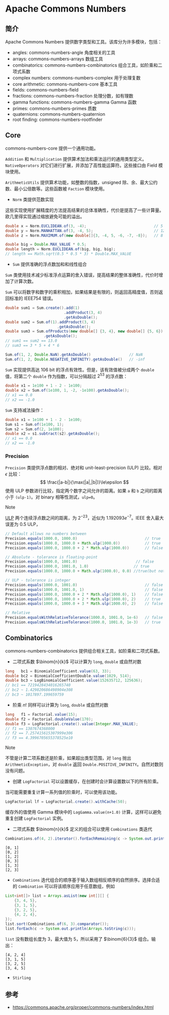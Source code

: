 # Apache Commons Numbers

## 简介

Apache Commons Numbers 提供数字类型和工具。该库分为许多模块，包括：

- angles: commons-numbers-angle 角度相关的工具
- arrays: commons-numbers-arrays 数组工具
- combinatorics: commons-numbers-combinatorics 组合工具，如阶乘和二项式系数
- complex numbers: commons-numbers-complex 用于处理复数
- core arithmetic: commons-numbers-core 基本工具
- fields: commons-numbers-field
- fractions: commons-numbers-fraction 处理分数，如有理数
- gamma functions: commons-numbers-gamma Gamma 函数
- primes: commons-numbers-primes 质数
- quaternions: commons-numbers-quaternion
- root finding: commons-numbers-rootfinder

## Core

commons-numbers-core 提供一个通用功能。

`Addition` 和 `Multiplication` 提供算术加法和乘法运行的通用类型定义。`NativeOperators` 对它们进行扩展，并添加了高性能运算符。这些接口由 Field 模块使用。

`ArithmeticUtils`  提供算术功能，如整数的指数，unsigned 除、余、最大公约数、最小公倍数等。这些函数被 `Faction` 模块使用。

- `Norm` 类提供范数实现

这些实现使用扩展精度的方法提高结果的总体准确性，代价是提高了一些计算量。欧几里得实现通过缩放避免可能的溢出。

```java
double x = Norm.EUCLIDEAN.of(3, -4);                              // 5
double y = Norm.MANHATTAN.of(3, -4, 5);                           // 12
double z = Norm.MAXIMUM.of(new double[]{3, -4, 5, -6, -7, -8});   // 8

double big = Double.MAX_VALUE * 0.5;
double length = Norm.EUCLIDEAN.of(big, big, big);
// length == Math.sqrt(0.5 * 0.5 * 3) * Double.MAX_VALUE
```

- `Sum` 提供准确的浮点数加和和线性组合

`Sum` 类使用技术减少标准浮点运算的舍入错误，提高结果的整体准确性，代价时增加了计算次数。

`Sum` 可以将数字和数字的乘积相加，如果结果是有限的，则返回高精度值，否则返回标准的 IEEE754 错误。

```java
double sum1 = Sum.create().add(1)
                          .addProduct(3, 4)
                          .getAsDouble();
double sum2 = Sum.of(1).addProduct(3, 4)
                       .getAsDouble();
double sum3 = Sum.ofProducts(new double[] {3, 4}, new double[] {5, 6})
                 .getAsDouble();
// sum1 == sum2 == 13.0
// sum3 == 3 * 5 + 4 * 6

Sum.of(1, 2, Double.NaN).getAsDouble()                 // NaN
Sum.of(1, 2, Double.NEGATIVE_INFINITY).getAsDouble()   // -inf
```

`Sum` 实现提供高达 106 bit 的浮点有效性。但是，该有效值被分成两个 `double` 值，将第二个 `double` 作为指数，可以分隔超过 $2^{53}$ 的浮点数：

```java
double x1 = 1e100 + 1 - 2 - 1e100;
double x2 = Sum.of(1e100, 1, -2, -1e100).getAsDouble();
// x1 == 0.0
// x2 == -1.0
```

`Sum` 支持减法操作：

```java
double x1 = 1e100 + 1 - 2 - 1e100;
Sum s1 = Sum.of(1e100, 1);
Sum s2 = Sum.of(2, 1e100);
double x2 = s1.subtract(s2).getAsDouble();
// x1 == 0.0
// x2 == -1.0
```

### Precision

`Precision` 类提供浮点数的相对、绝对和 unit-least-precision (ULP) 比较。相对 $\epsilon$ 比较：
$$
\frac{|a-b|}{\max(|a|,|b|)}\le\epsilon
$$
使用 ULP 参数进行比较，指定两个数字之间允许的距离。如果 `a` 和 `b` 之间的距离小于 `(ulp-1)`。对 binary 相等性测试，`ulp=0`。

> [!NOTE]
>
> [ULP](https://www.intel.com/content/www/us/en/docs/programmable/683242/current/unit-in-the-last-place.html ) 两个连续浮点数之间的距离，为 $2^{-23}$，近似为 $1.192093e^{-7}$。IEEE 舍入最大误差为 0.5 ULP，

```java
// Default allows no numbers between
Precision.equals(1000.0, 1000.0)                              // true
Precision.equals(1000.0, 1000.0 + Math.ulp(1000.0))           // true
Precision.equals(1000.0, 1000.0 + 2 * Math.ulp(1000.0))       // false

// Absolute - tolerance is floating-point
Precision.equals(1000.0, 1001.0)                          // false
Precision.equals(1000.0, 1001.0, 1.0)                    // true
Precision.equals(1000.0, 1000.0 + Math.ulp(1000.0), 0.0) //true(but not binary equal)

// ULP - tolerance is integer
Precision.equals(1000.0, 1001.0)                              // false
Precision.equals(1000.0, 1001.0, 1)                           // false
Precision.equals(1000.0, 1000.0 + 2 * Math.ulp(1000.0), 1)    // false
Precision.equals(1000.0, 1000.0 + 2 * Math.ulp(1000.0), 2)    // true  (n - 1) numbers between
Precision.equals(1000.0, 1000.0 + 3 * Math.ulp(1000.0), 2)    // false

// Relative
Precision.equalsWithRelativeTolerance(1000.0, 1001.0, 1e-6)   // false
Precision.equalsWithRelativeTolerance(1000.0, 1001.0, 1e-3)   // true
```



## Combinatorics

commons-numbers-combinatorics 提供组合相关工具，如阶乘和二项式系数。

- 二项式系数 $\binom{n}{k}$ 可以计算为 `long`, `double` 或自然对数

```java
long   bc1 = BinomialCoefficient.value(63, 33);
double bc2 = BinomialCoefficientDouble.value(1029, 514);
double bc3 = LogBinomialCoefficient.value(152635712, 125636);
// bc1 == 7219428434016265740
// bc2 ~ 1.429820686498904e308
// bc3 ~ 1017897.199659759
```

- 阶乘 $n!$ 同样可以计算为 `long`, `double` 或自然对数

```java
long   f1 = Factorial.value(15);
double f2 = Factorial.doubleValue(170);
double f3 = LogFactorial.create().value(Integer.MAX_VALUE);
// f1 == 1307674368000
// f2 == 7.257415615307999e306
// f3 == 4.3996705655378525e10
```

> [!NOTE]
>
> 不管是计算二项系数还是阶乘，如果超出类型范围，对 `long` 抛出 `ArithmeticException`，对 `double` 返回 `Double.POSITIVE_INFINITY`。自然对数则没有问题。

- 创建 `LogFactorial` 可以设置缓存，在创建时会计算设置数以下的所有阶乘。

当可能需要重复计算一系列值的阶乘时，可以使用该功能。

```java
LogFactorial lf = LogFactorial.create().withCache(50);
```

缓存外的值使用 Gamma 模块中的 `LogGamma.value(n+1.0)` 计算，这样可以避免重复创建 `LogFactorial` 实例。

- 二项式系数 $\binom{n}{k}$ 定义的组合可以使用 `Combinations` 类迭代

```java
Combinations.of(4, 2).iterator().forEachRemaining(c -> System.out.println(Arrays.toString(c)));
```

```
[0, 1]
[0, 2]
[1, 2]
[0, 3]
[1, 3]
[2, 3]
```

- `Combinations` 迭代组合的顺序基于输入数组相反顺序的自然排序。选择合适的 `Combination` 可以将该顺序应用于任意数组，例如

```java
List<int[]> list = Arrays.asList(new int[][] {
    {3, 4, 5},
    {3, 1, 5},
    {3, 2, 5},
    {4, 2, 4},
});
list.sort(Combinations.of(6, 3).comparator());
list.forEach(c -> System.out.println(Arrays.toString(c)));
```

`list` 没有数组长度为 3，最大值为 5，所以采用了 $\binom{6}{3}$ 组合。输出：

```
[4, 2, 4]
[3, 1, 5]
[3, 2, 5]
[3, 4, 5]
```

- `Stirling`


## 参考

- https://commons.apache.org/proper/commons-numbers/index.html